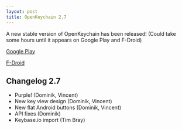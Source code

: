 ```yaml
---
layout: post
title: OpenKeychain 2.7
---
```


A new stable version of OpenKeychain has been released!
(Could take some hours until it appears on Google Play and F-Droid)

[Google Play](https://play.google.com/store/apps/details?id=org.sufficientlysecure.keychain)

[F-Droid](https://f-droid.org/app/org.sufficientlysecure.keychain)

## Changelog 2.7
  * Purple! (Dominik, Vincent)
  * New key view design (Dominik, Vincent)
  * New flat Android buttons (Dominik, Vincent)
  * API fixes (Dominik)
  * Keybase.io import (Tim Bray)
 
